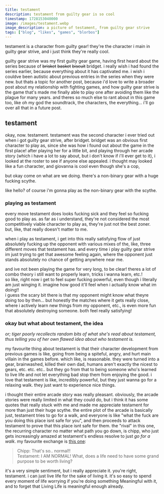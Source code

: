 ```yaml
---
title: testament
description: testament from guilty gear is so cool
timestamp: 1728153040000
image: /images/testament.webp
image_description: a picture of testament, from guilty gear strive
tags: ["blog", "likes", "games", "blorbos"]
---
```

testament is a character from guilty gear! they're the character i main in guilty gear strive, and i just think they're really cool.

guilty gear strive was my first guilty gear game, having first heard about the series because of ~~brisket~~ ~~basket~~ ~~biscuit~~ bridget. i really wish i had found the series earlier, because everything about it has captivated me. i wish i couldve been autistic about previous entries in the series when they were new. but thats a topic for another post, because i'd love to write a broader post about my relationship with fighting games, and how guilty gear strive is the game that's made me finally able to play one after avoiding them like the plague for many years. and theres so much else to rant about in this game too, like oh my god the soundtrack, the characters, the everything... i'll go over all that in a future post.

## testament
okay, now. testament. testament was the second character i ever tried out when i got guilty gear strive, after bridget. bridget was an obvious first character to play as, since she was how i found out about the game in the first place! after playing her for a little bit, and playing through her arcade story (which i have a lot to say about, but i don't know if i'll ever get to it), i looked at the roster to see if anyone else appealed. i thought may looked like a fun character, and giovanna is cool even though she's a cop, 

but okay come on what are we doing. there's a non-binary gear with a huge fucking scythe. 

like hello? of course i'm gonna play as the non-binary gear with the scythe. 

### playing as testament
every move testament does looks fucking sick and they feel so fucking good to play as. as far as i understand, they're not considered the most competitively viable character to play as, they're just not the best zoner. but, like, that really doesn't matter to me. 

when i play as testament, i get into this really satisfying flow of just absolutely fucking up the opponent with various mixes of the, like, three different moves that testament has. and every time i play guilty gear strive im just trying to get that awesome feeling again, where the opponent just stands absolutely no chance of getting anywhere near me.

and ive not been playing the game for very long, to be clear! theres a lot of combo theory i still want to properly learn, tricks i wanna learn, etc.!  
so like, right now i get to feel super fucking powerful, even though i literally am just winging it. imagine how good it'll feel when i actually know what im doing!!  
i guess the scary bit there is that my opponent might know what theyre doing too by then... but honestly the matches where it gets really close, where i actively learn new things from my opponent, etc., is even more fun that absolutely destroying someone. both feel really satisfying!

### okay but what about testament, the idea
*or; tiger poorly recollects random bits of what she's read about testament, thus telling you of her own flawed idea about who testament is.*

my favourite thing about testament is that their character development from previous games is like, going from being a spiteful, angry, and hurt main villain in the games before. which like, is reasonable. they were turned into a gear, brainwashed, killed their own dad, humans aren't exactly the nicest to gears, etc. etc. etc.. but they go from that to being someone who's learned to live life and not let everything bad stop them from enjoying the good. i love that testament is like, incredibly powerful, but they just wanna go for a relaxing walk. they just want to experience nice things.

i thought their entire arcade story was really pleasant. obviously, the arcade stories were really limited in what they could do, but i think it has some quotes that really stuck with me and made me appreciate testament for more than just their huge scythe. the entire plot of the arcade is basically just, testament tries to go for a walk, and everyone is like "what the fuck are you doing this place isnt safe for you", and then proceeds to attack testament to prove that this place isnt safe for them. the "rival" in this one, the recurring character no matter what path you go down, is chipp, who just gets increasingly amazed at testament's endless resolve to just *go for a walk*. my favourite exchange is [this one](https://youtu.be/xpPq5TfgTQc?t=121):

> Chipp: That's so.. normal!! \
> Testament: I AM NORMAL! What, does a life need to have some grand purpose to be worth living?

it's a very simple sentiment, but i really appreciate it. you're right, testament. i can just live life for the sake of living it. it's so easy to spend every moment of life worrying if you're doing something Meaningful with it, and to forget that Living Life is meaningful enough already.